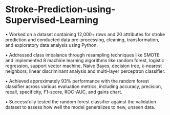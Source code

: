 # Stroke-Prediction-using-Supervised-Learning

• Worked on a dataset containing 12,000+ rows and 20 attributes for stroke prediction and conducted data pre-processing, cleaning, transformation,
and exploratory data analysis using Python.

• Addressed class imbalance through resampling techniques like SMOTE and implemented 8 machine learning algorithms like random forest, logistic regression,
support vector machine, Naive Bayes, decision tree, k-nearest neighbors, linear discriminant analysis and multi-layer perceptron classifier.

• Achieved approximately 93% performance with the random forest classifier across various evaluation metrics, including accuracy, precision,
recall, specificity, F1-score, ROC-AUC, and gains chart.

• Successfully tested the random forest classifier against the validation dataset to assess how well the model generalizes to new, unseen data.
